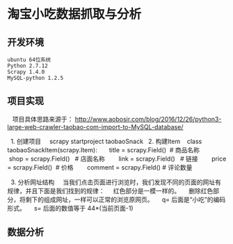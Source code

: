 淘宝小吃数据抓取与分析
====
开发环境
--------
    ubuntu 64位系统
    Python 2.7.12
    Scrapy 1.4.0
    MySQL-python 1.2.5

项目实现
---------
    项目具体思路来源于： http://www.aobosir.com/blog/2016/12/26/python3-large-web-crawler-taobao-com-import-to-MySQL-database/
 
    1. 创建项目
     scrapy startproject taobaoSnack
    2. 构建Item
    class taobaoSnackItem(scrapy.Item):
        title = scrapy.Field()  # 商品名称
        shop = scrapy.Field()   # 店面名称
        link = scrapy.Field()   # 链接
        price = scrapy.Field()  # 价格
        comment = scrapy.Field() # 评论数量

    3. 分析网址结构
      当我们点击页面进行浏览时，我们发现不同的页面的网址有规律，并且下面是我们找到的规律：
      红色部分是一模一样的。
      删除红色部分，将剩下的组成网址，一样可以正常的浏览原网页。
      q= 后面是“小吃”的编码形式。
      s= 后面的数值等于 44*(当前页面-1)


数据分析
-----------
